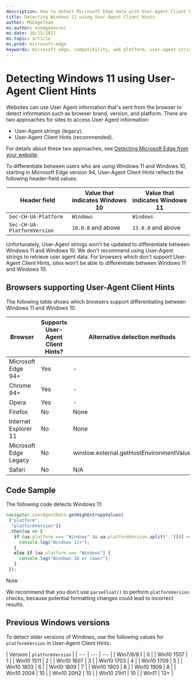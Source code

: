 ```yaml
---
description: How to detect Microsoft Edge data with User-Agent Client Hints and User-Agent strings.
title: Detecting Windows 11 using User-Agent Client Hints
author: MSEdgeTeam
ms.author: msedgedevrel
ms.date: 10/15/2021
ms.topic: article
ms.prod: microsoft-edge
keywords: microsoft edge, compatibility, web platform, user-agent string, ua string, user-agent client hints, user agent client hints, ua client hints, ua ch, windows 11, win11, detecting windows 11, windows detection
---
```

# Detecting Windows 11 using User-Agent Client Hints

<!--
Restrict the lexicon to these forms:
User-Agent string
user agent string
User-Agent Client Hints
-->

Websites can use User Agent information that's sent from the browser to detect information such as browser brand, version, and platform. There are two approaches for sites to access User Agent information:
*  User-Agent strings (legacy).
*  User-Agent Client Hints (recommended).

For details about these two approaches, see [Detecting Microsoft Edge from your website](user-agent-guidance.md).

To differentiate between users who are using Windows 11 and Windows 10, starting in Microsoft Edge version 94, User-Agent Client Hints reflects the following header-field values:

| Header field | Value that indicates Windows 10 | Value that indicates Windows 11 |
| --- | --- | --- |
| `Sec-CH-UA-Platform` | `Windows` | `Windows` |
| `Sec-CH-UA-PlatformVersion` | `10.0.0` and above | `13.0.0` and above |

Unfortunately, User-Agent strings won't be updated to differentiate between Windows 11 and Windows 10.  We don't recommend using User-Agent strings to retrieve user agent data.  For browsers which don't support User-Agent Client Hints, sites won't be able to differentiate between Windows 11 and Windows 10.


<!-- ====================================================================== -->
## Browsers supporting User-Agent Client Hints

The following table shows which browsers support differentiating between Windows 11 and Windows 10.

| Browser | Supports User-Agent Client Hints? | Alternative detection methods |
| --- | --- | --- |
| Microsoft Edge 94+ | Yes | - |
| Chrome 94+ | Yes | - |
| Opera | Yes | - |
| Firefox | No | None |
| Internet Explorer 11 | No | None |
| Microsoft Edge Legacy | No | window.external.getHostEnvironmentValue |
| Safari | No | N/A |


<!-- ====================================================================== -->
## Code Sample

The following code detects Windows 11:

```javascript
navigator.userAgentData.getHighEntropyValues(
 ["platform",
  "platformVersion"])
 .then(ua => {
   if (ua.platform === "Windows" && ua.platformVersion.split('.')[0] >= 13) {
     console.log("Windows 11+");
   }
   else if (ua.platform === "Windows") {
     console.log("Windows 10 or lower");
   }
 });

```

> [!NOTE]
> We recommend that you don't use `parseFloat()` to perform `platformVersion` checks, because potential formatting changes could lead to incorrect results.


<!-- ====================================================================== -->
## Previous Windows versions

To detect older versions of Windows, use the following values for `platformVersion` in User-Agent Client Hints:

| Version | `platformVersion` |
| --- | --- | --- |
| Win7/8/8.1 | 0 |
| Win10 1507 | 1 |
| Win10 1511 | 2 |
| Win10 1607 | 3 |
| Win10 1703 | 4 |
| Win10 1709 | 5 |
| Win10 1803 | 6 |
| Win10 1809 | 7 |
| Win10 1903 | 8 |
| Win10 1909 | 8 |
| Win10 2004 | 10 |
| Win10 20H2 | 10 |
| Win10 21H1 | 10 |
| Win11 | 13+ |
